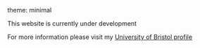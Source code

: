 theme: minimal

This website is currently under development

For more information please visit my [University of Bristol profile](https://research-information.bris.ac.uk/en/persons/richard-armstrong)
